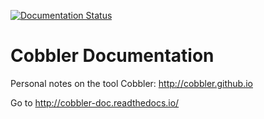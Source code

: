 [![Documentation Status](https://readthedocs.org/projects/cobbler-doc/badge/?version=latest)](http://cobbler-doc.readthedocs.io/en/latest/?badge=latest)

# Cobbler Documentation

Personal notes on the tool Cobbler: http://cobbler.github.io

Go to http://cobbler-doc.readthedocs.io/